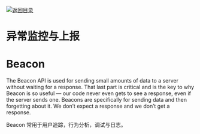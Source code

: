 [![返回目录](https://parg.co/UYp)](https://github.com/wx-chevalier/Web-Series/)

# 异常监控与上报

# Beacon

The Beacon API is used for sending small amounts of data to a server without waiting for a response. That last part is critical and is the key to why Beacon is so useful — our code never even gets to see a response, even if the server sends one. Beacons are specifically for sending data and then forgetting about it. We don’t expect a response and we don’t get a response.

Beacon 常用于用户追踪，行为分析，调试与日志。
